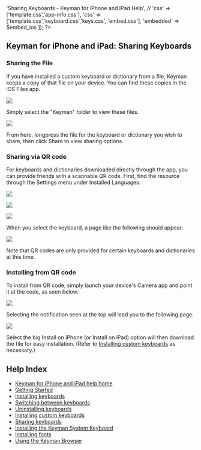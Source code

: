 <?php
  require_once('includes/template.php');
  require_once('includes/session-embed.php');
  
  head([
    'title' => 'Sharing Keyboards - Keyman for iPhone and iPad Help',
//    'css' => ['template.css','app-info.css'],
      'css' => ['template.css','keyboard.css','keys.css', 'embed.css'],

    'embedded' => $embed_ios
  ]);
?>

<h2><span class="content-online">Keyman for iPhone and iPad:  </span>Sharing Keyboards</h2>

<h3>Sharing the File</h3>
<p>
  If you have installed a custom keyboard or dictionary from a file, Keyman keeps a copy
  of that file on your device.  You can find these copies in the iOS Files app.
</p>
<p>
  <img src="<?= cdn('img/app/14.0/file-share-1i.png')?>">
</p>
<p>
  Simply select the "Keyman" folder to view these files.
</p>
<p>
  <img src="<?= cdn('img/app/14.0/file-share-2i.png')?>">
</p>
<p>
  From here, longpress the file for the keyboard or dictionary you wish to share, then
  click <span class="command">Share</span> to view sharing options.
</p>
<h3>Sharing via QR code</h3>
<p>
  For keyboards and dictionaries downloaded directly through the app,
  you can provide friends with a scannable QR code.  First, find the resource
  through the Settings menu under Installed Languages.
</p>
<p>
  <img src="<?= cdn('img/app/14.0/add-keyboard-i2.png')?>">
</p>
<p>
  <img src="<?= cdn('img/app/14.0/add-keyboard-i3.png')?>">
</p>
<p>
  <img src="<?= cdn('img/app/14.0/qr-code-share-1i.png')?>">
</p>
<p>
  When you select the keyboard, a page like the following should appear:
</p>
<p>
  <img src="<?= cdn('img/app/14.0/qr-code-share-2i.png')?>">
</p>
<p>
  Note that QR codes are only provided for certain keyboards and dictionaries
  at this time.
</p>
<h3>Installing from QR code</h3>
<p>
  To install from QR code, simply launch your device's Camera app and point
  it at the code, as seen below.
</p>
<p>
  <img src="<?= cdn('img/app/14.0/qr-code-share-3i.png')?>">
</p>
<p>
  Selecting the notification seen at the top will lead you to the following page:
</p>
<p>
  <img src="<?= cdn('img/app/14.0/qr-code-share-4i.png')?>">
</p>
<p>
  Select the big <span class="command">Install on iPhone</span> (or
  <span class="command">Install on iPad</span>) option will then download
  the file for easy installation.  (Refer to <a href='installing-custom-keyboards.php'>
    Installing custom keyboards</a> as necessary.)
</p>

<h2>Help Index</h2>

<ul>
  <li class="content-online"><a href='index.php'>Keyman for iPhone and iPad help home</a></li>
  <li class="content-in-app"><a href='index.php'>Getting Started</a></li>
  <li><a href='installing-keyboards.php'>Installing keyboards</a></li>
  <li><a href='switching-between-keyboards.php'>Switching between keyboards</a></li>
  <li><a href='uninstalling-keyboards.php'>Uninstalling keyboards</a></li>
  <li><a href='installing-custom-keyboards.php'>Installing custom keyboards</a></li>
  <li><a href='sharing-keyboards.php'>Sharing keyboards</a></li>
  <li><a href='installing-system-keyboard.php'>Installing the Keyman System Keyboard</a></li>
  <li><a href='installing-fonts.php'>Installing fonts</a></li>
  <li><a href='using-keyman-browser.php'>Using the Keyman Browser</a></li>
</ul>

